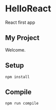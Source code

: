 # HelloReact
React first app


My Project
---
 
Welcome.
 
 
 
Setup
---
 
```
npm install
```
 
 
 
Compile
---
 
```
npm run compile
```